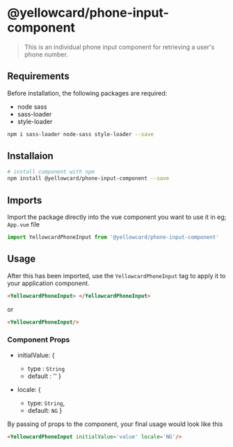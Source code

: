 # @yellowcard/phone-input-component

> This is an individual phone input component for retrieving a user's phone number. 

## Requirements
Before installation, the following packages are required:
- node sass
- sass-loader
- style-loader

``` bash
npm i sass-loader node-sass style-loader --save
```
## Installaion

``` bash
# install component with npm 
npm install @yellowcard/phone-input-component --save
```

## Imports
Import the package directly into the vue component you want to use it in  eg; `App.vue` file

``` javascript
import YellowcardPhoneInput from '@yellowcard/phone-input-component'
```

## Usage
After this has been imported, use the `YellowcardPhoneInput` tag to apply it to your application component.
``` html
<YellowcardPhoneInput> </YellowcardPhoneInput>
```
or
```html
<YellowcardPhoneInput/>
```
### Component Props 
- initialValue: {
   - type : `String`
   - default : ''
}

- locale: {
    - type: `String`,
    - default: `NG`
}

By passing of props to the component, your final usage would look like this
``` html
<YellowcardPhoneInput initialValue='value' locale='NG'/>
```
<!-- For a detailed explanation on how things work, check out the [guide](http://vuejs-templates.github.io/webpack/) and [docs for vue-loader](http://vuejs.github.io/vue-loader). -->
